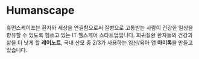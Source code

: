 # Humanscape

휴먼스케이프는 환자와 세상을 연결함으로써 질병으로 고통받는 사람이 건강한 일상을 향유할 수 있도록 힘쓰고 있는 IT 헬스케어 스타트업입니다. 희귀질환 환자들의 건강과 삶을 더 낫게 할 **레어노트**, 국내 산모 중 2/3가 사용하는 임신/육아 앱 **마미톡**을 만들고 있습니다.
